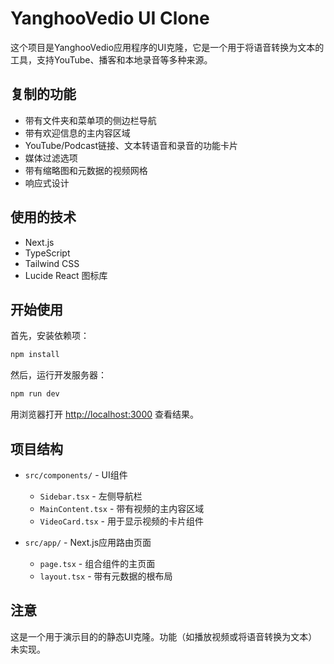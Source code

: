 # YanghooVedio UI Clone

这个项目是YanghooVedio应用程序的UI克隆，它是一个用于将语音转换为文本的工具，支持YouTube、播客和本地录音等多种来源。

## 复制的功能

- 带有文件夹和菜单项的侧边栏导航
- 带有欢迎信息的主内容区域
- YouTube/Podcast链接、文本转语音和录音的功能卡片
- 媒体过滤选项
- 带有缩略图和元数据的视频网格
- 响应式设计

## 使用的技术

- Next.js
- TypeScript
- Tailwind CSS
- Lucide React 图标库

## 开始使用

首先，安装依赖项：

```bash
npm install
```

然后，运行开发服务器：

```bash
npm run dev
```

用浏览器打开 [http://localhost:3000](http://localhost:3000) 查看结果。

## 项目结构

- `src/components/` - UI组件
  - `Sidebar.tsx` - 左侧导航栏
  - `MainContent.tsx` - 带有视频的主内容区域
  - `VideoCard.tsx` - 用于显示视频的卡片组件

- `src/app/` - Next.js应用路由页面
  - `page.tsx` - 组合组件的主页面
  - `layout.tsx` - 带有元数据的根布局

## 注意

这是一个用于演示目的的静态UI克隆。功能（如播放视频或将语音转换为文本）未实现。
